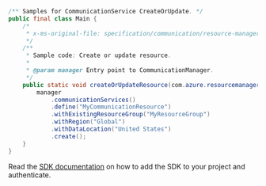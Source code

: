 ```java
/** Samples for CommunicationService CreateOrUpdate. */
public final class Main {
    /*
     * x-ms-original-file: specification/communication/resource-manager/Microsoft.Communication/stable/2020-08-20/examples/createOrUpdate.json
     */
    /**
     * Sample code: Create or update resource.
     *
     * @param manager Entry point to CommunicationManager.
     */
    public static void createOrUpdateResource(com.azure.resourcemanager.communication.CommunicationManager manager) {
        manager
            .communicationServices()
            .define("MyCommunicationResource")
            .withExistingResourceGroup("MyResourceGroup")
            .withRegion("Global")
            .withDataLocation("United States")
            .create();
    }
}
```

Read the [SDK documentation](https://github.com/Azure/azure-sdk-for-java/blob/azure-resourcemanager-communication_1.1.0-beta.1/sdk/communication/azure-resourcemanager-communication/README.md) on how to add the SDK to your project and authenticate.

